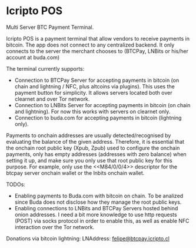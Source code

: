 # Icripto POS
Multi Server BTC Payment Terminal.

Icripto POS is a payment terminal that allow vendors to receive payments in bitcoin.
The app does not connect to any centralized backend. 
It only connects to the server the merchant chooses to (BTCPay, LNBits or his/her account at buda.com)

The terminal currently supports:
- Connection to BTCPay Server for accepting payments in bitcoin (on chain and lightning / NFC, plus altcoins via plugins). This uses the payment button for simplicity. It allows servers located both over clearnet and over Tor network.
- Connection to LNBits Server for accepting payments in bitcoin (on chain and lightning). For now this works with servers on clearnet only.
- Connection to buda.com for accepting payments in bitcoin (lightning only).

Payments to onchain addresses are usually detected/recognised by evaluating the balance of the given address. Therefore, it is essential that the onchain root public key (Xpub, Zpub) used to configure the onchain payments, only has empty addresses (addresses with zero balance) when setting it up, and make sure you only use that root public key for this purpose. 
For example, only use the <<M84/0/0/4>> descriptor for the btcpay server onchain wallet or the lnbits onchain wallet.

TODOs:
- Enabling payments to Buda.com with bitcoin on chain. To be analized since Buda does not disclose how they manage the root public keys.
- Enabling connections to LNBits and BTCPay Servers hosted behind onion addresses. I need a bit more knowledge to use http requests (POST) via socks protocol in order to enable this, as well as enable NFC interaction over the Tor network.

Donations via bitcoin lightning:
LNAddress: felipe@btcpay.icripto.cl


